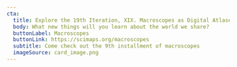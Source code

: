 ```yaml
---
cta:
  title: Explore the 19th Iteration, XIX. Macroscopes as Digital Atlases
  body: What new things will you learn about the world we share?
  buttonLabel: Macroscopes
  buttonLink: https://scimaps.org/macroscopes
  subtitle: Come check out the 9th installment of macroscopes
  imageSource: card_image.png
---
```

